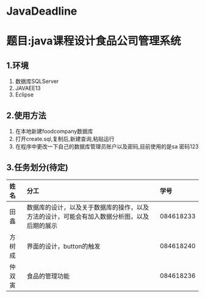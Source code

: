 # JavaDeadline
# 题目:**java课程设计食品公司管理系统**
## 1.环境
1. 数据库SQLServer
2. JAVAEE13
3. Eclipse
## 2.使用方法
1. 在本地新建foodcompany数据库
2. 打开create.sql,复制后,新建查询,粘贴运行
3. 在程序中更改一下自己的数据库管理员账户以及密码,目前使用的是sa 密码123
## 3.任务划分(待定)
姓名|分工|学号
:-|:-|:-|
田鑫|数据库的设计，以及关于数据库的操作，以及方法的设计，可能会有加入数据分析图，以及后期的展示|084618233
方树成|界面的设计，button的触发|084618240
仲双寅|食品的管理功能|084618236
